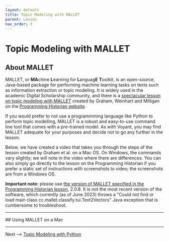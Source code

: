 ```yaml
---
layout: default
title: Topic Modeling with MALLET
parent: Lesson
nav_order: 3
---
```


# Topic Modeling with MALLET

## About MALLET

MALLET, or **MA**chine **L**earning for **L**anguag**E** **T**oolkit, is an open-source, Java-based package for performing machine learning tasks on texts such as information extraction or topic modeling. It is widely used in the academic Digital Scholarship community, and there is a [spectacular lesson on topic modeling with MALLET](https://programminghistorian.org/en/lessons/topic-modeling-and-mallet) created by Graham, Weinhart and Milligan on the [Programming Historian website](https://programminghistorian.org/).

If you would prefer to not use a programmming language like Python to perform topic modelling, MALLET is a robust and easy-to-use command line tool that comes with a pre-trained model. As with Voyant, you may find MALLET adequate for your purposes and decide not to go any further in the lesson.

Below, we have created a video that takes you through the steps of the lesson created by Graham et al. on a Mac OS. On Windows, the commands vary slightly; we will note in the video where there are differences. You can also simply go directly to the lesson on the Programming Historian if you prefer a static set of instructions with screenshots to video; the screenshots are from a Windows OS.

**Important note:** please use [the version of MALLET specified in the Programming Historian lesson](https://mallet.cs.umass.edu/download.php), 2.0.8. It is not the most recent version of the software, which currently (as of June 2023) throws a "Could not find or load main class cc.mallet.classify.tui.Text2Vectors" Java exception that is cumbersome to troubleshoot.

<hr />
## Using MALLET on a Mac

<hr />


Next --> [Topic Modeling with Python](tmpython.html)
